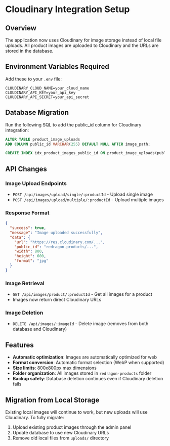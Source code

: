 # Cloudinary Integration Setup

## Overview
The application now uses Cloudinary for image storage instead of local file uploads. All product images are uploaded to Cloudinary and the URLs are stored in the database.

## Environment Variables Required
Add these to your `.env` file:

```env
CLOUDINARY_CLOUD_NAME=your_cloud_name
CLOUDINARY_API_KEY=your_api_key
CLOUDINARY_API_SECRET=your_api_secret
```

## Database Migration
Run the following SQL to add the public_id column for Cloudinary integration:

```sql
ALTER TABLE product_image_uploads 
ADD COLUMN public_id VARCHAR(255) DEFAULT NULL AFTER image_path;

CREATE INDEX idx_product_images_public_id ON product_image_uploads(public_id);
```

## API Changes

### Image Upload Endpoints
- `POST /api/images/upload/single/:productId` - Upload single image
- `POST /api/images/upload/multiple/:productId` - Upload multiple images

### Response Format
```json
{
  "success": true,
  "message": "Image uploaded successfully",
  "data": {
    "url": "https://res.cloudinary.com/...",
    "public_id": "redragon-products/...",
    "width": 800,
    "height": 600,
    "format": "jpg"
  }
}
```

### Image Retrieval
- `GET /api/images/product/:productId` - Get all images for a product
- Images now return direct Cloudinary URLs

### Image Deletion
- `DELETE /api/images/:imageId` - Delete image (removes from both database and Cloudinary)

## Features
- **Automatic optimization**: Images are automatically optimized for web
- **Format conversion**: Automatic format selection (WebP when supported)
- **Size limits**: 800x800px max dimensions
- **Folder organization**: All images stored in `redragon-products` folder
- **Backup safety**: Database deletion continues even if Cloudinary deletion fails

## Migration from Local Storage
Existing local images will continue to work, but new uploads will use Cloudinary. To fully migrate:
1. Upload existing product images through the admin panel
2. Update database to use new Cloudinary URLs
3. Remove old local files from `uploads/` directory